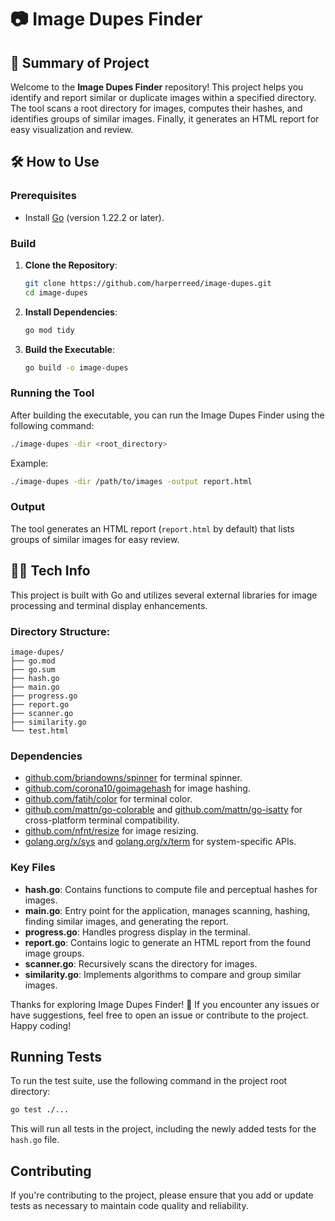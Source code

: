 # 📷 Image Dupes Finder

## 🚀 Summary of Project

Welcome to the **Image Dupes Finder** repository! This project helps you identify and report similar or duplicate images within a specified directory. The tool scans a root directory for images, computes their hashes, and identifies groups of similar images. Finally, it generates an HTML report for easy visualization and review.

## 🛠️ How to Use

### Prerequisites

- Install [Go](https://golang.org/dl/) (version 1.22.2 or later).

### Build

1. **Clone the Repository**:
   ```sh
   git clone https://github.com/harperreed/image-dupes.git
   cd image-dupes
   ```

2. **Install Dependencies**:
   ```sh
   go mod tidy
   ```

3. **Build the Executable**:
   ```sh
   go build -o image-dupes
   ```

### Running the Tool

After building the executable, you can run the Image Dupes Finder using the following command:

```sh
./image-dupes -dir <root_directory>
```

Example:
```sh
./image-dupes -dir /path/to/images -output report.html
```

### Output

The tool generates an HTML report (`report.html` by default) that lists groups of similar images for easy review.

## 🧑‍💻 Tech Info

This project is built with Go and utilizes several external libraries for image processing and terminal display enhancements.

### Directory Structure:

```
image-dupes/
├── go.mod
├── go.sum
├── hash.go
├── main.go
├── progress.go
├── report.go
├── scanner.go
├── similarity.go
└── test.html
```

### Dependencies

- [github.com/briandowns/spinner](https://github.com/briandowns/spinner) for terminal spinner.
- [github.com/corona10/goimagehash](https://github.com/corona10/goimagehash) for image hashing.
- [github.com/fatih/color](https://github.com/fatih/color) for terminal color.
- [github.com/mattn/go-colorable](https://github.com/mattn/go-colorable) and [github.com/mattn/go-isatty](https://github.com/mattn/go-isatty) for cross-platform terminal compatibility.
- [github.com/nfnt/resize](https://github.com/nfnt/resize) for image resizing.
- [golang.org/x/sys](https://golang.org/x/sys) and [golang.org/x/term](https://golang.org/x/term) for system-specific APIs.

### Key Files

- **hash.go**: Contains functions to compute file and perceptual hashes for images.
- **main.go**: Entry point for the application, manages scanning, hashing, finding similar images, and generating the report.
- **progress.go**: Handles progress display in the terminal.
- **report.go**: Contains logic to generate an HTML report from the found image groups.
- **scanner.go**: Recursively scans the directory for images.
- **similarity.go**: Implements algorithms to compare and group similar images.

Thanks for exploring Image Dupes Finder! 🎉 If you encounter any issues or have suggestions, feel free to open an issue or contribute to the project. Happy coding!

## Running Tests

To run the test suite, use the following command in the project root directory:

```sh
go test ./...
```

This will run all tests in the project, including the newly added tests for the `hash.go` file.

## Contributing

If you're contributing to the project, please ensure that you add or update tests as necessary to maintain code quality and reliability.
